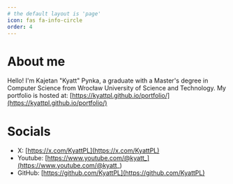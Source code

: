 ```yaml
---
# the default layout is 'page'
icon: fas fa-info-circle
order: 4
---
```


# About me
Hello! I'm Kajetan "Kyatt" Pynka, a graduate with a Master's degree in Computer Science 
from Wrocław University of Science and Technology. My portfolio is hosted at:
[https://kyattpl.github.io/portfolio/](https://kyattpl.github.io/portfolio/)

# Socials
- X: [https://x.com/KyattPL](https://x.com/KyattPL)
- Youtube: [https://www.youtube.com/@kyatt_](https://www.youtube.com/@kyatt_)
- GitHub: [https://github.com/KyattPL](https://github.com/KyattPL)